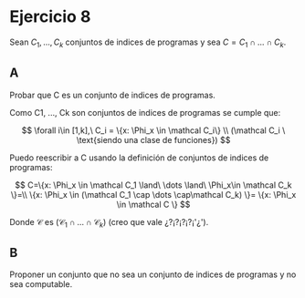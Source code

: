 # Ejercicio 8

Sean $C_1, \dots, C_k$ conjuntos de indices de programas y sea $C = C_1 \cap \dots \cap C_k$.

## A

Probar que C es un conjunto de indices de programas.

Como C1, ..., Ck son conjuntos de indices de programas se cumple que:

$$
\forall i\in [1,k],\ C_i = \{x: \Phi_x \in \mathcal C_i\} \\
(\mathcal C_i \ \text{siendo una clase de funciones})
$$

Puedo reescribir a C usando la definición de conjuntos de indices de programas:

$$
C=\{x: \Phi_x \in \mathcal C_1 \land\ \dots \land\ \Phi_x\in \mathcal C_k \}=\\
\{x: \Phi_x \in (\mathcal C_1 \cap \dots \cap\mathcal C_k) \}=
\{x: \Phi_x \in \mathcal C \}
$$

Donde $\mathcal C$ es $(\mathcal C_1 \cap \dots \cap\mathcal C_k)$ (creo que vale ¿?¡?¡?¡?¡'¿').

## B

Proponer un conjunto que no sea un conjunto de indices de programas y no sea computable.

